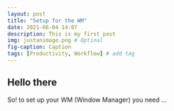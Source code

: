```yaml
---
layout: post
title: "Setup for the WM"
date: 2021-06-04 14:07
description: This is my first post
img: justanimage.png # Optinal
fig-caption: Caption
tags: [Productivity, Workflow] # add tag
---
```

## Hello there
So! to set up your WM (Window Manager) you need ...
